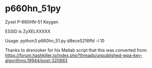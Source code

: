 # p660hn_51py
Zyxel P-660HN-51 Keygen

ESSID is ZyXELXXXXX

Usage: python3 p660hn_51.py d8ece5216ffd -l 10

Thanks to drsnooker for his Matlab script that this was converted from: https://forum.hashkiller.io/index.php?threads/unpublished-wpa-key-algorithms.19944/post-320883
